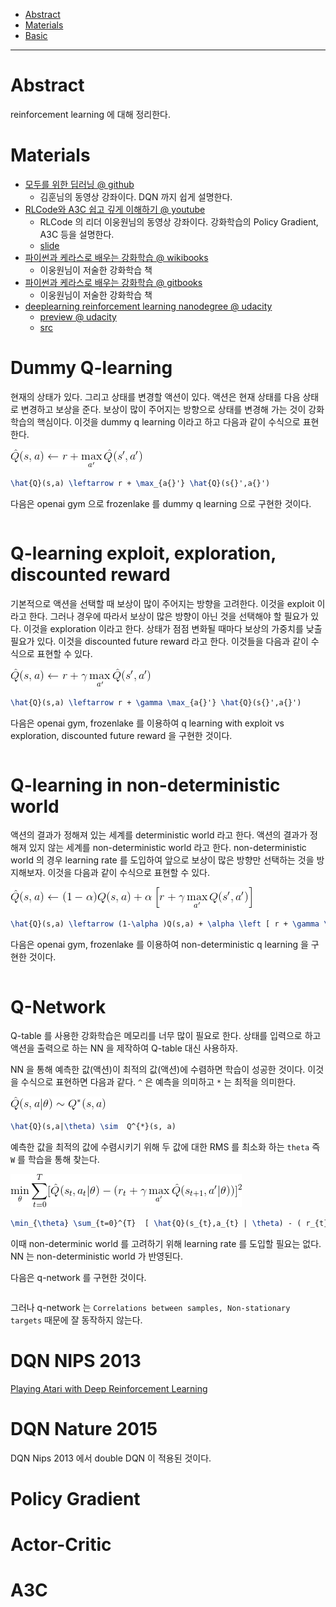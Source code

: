 - [Abstract](#abstract)
- [Materials](#materials)
- [Basic](#basic)
 
----

# Abstract

reinforcement learning 에 대해 정리한다.

# Materials

* [모두를 위한 딥러닝 @ github](https://hunkim.github.io/ml/)
  * 김훈님의 동영상 강좌이다. DQN 까지 쉽게 설명한다.
* [RLCode와 A3C 쉽고 깊게 이해하기 @ youtube](https://www.youtube.com/watch?v=gINks-YCTBs)
  * RLCode 의 리더 이웅원님의 동영상 강좌이다. 강화학습의 Policy Gradient, A3C 등을 설명한다.
  * [slide](https://www.slideshare.net/WoongwonLee/rlcode-a3c)
* [파이썬과 케라스로 배우는 강화학습 @ wikibooks](http://wikibook.co.kr/reinforcement-learning/)
  * 이웅원님이 저술한 강화학습 책
* [파이썬과 케라스로 배우는 강화학습 @ gitbooks](https://dnddnjs.gitbooks.io/rl/)
  * 이웅원님이 저술한 강화학습 책
* [deeplearning reinforcement learning nanodegree @ udacity](https://www.udacity.com/course/deep-reinforcement-learning-nanodegree--nd893) 
  * [preview @ udacity](https://www.udacity.com/course/ud893-preview) 
  * [src](https://github.com/udacity/deep-reinforcement-learning)

# Dummy Q-learning

현재의 상태가 있다. 그리고 상태를 변경할 액션이 있다. 액션은 현재 상태를 다음 상태로 변경하고 보상을 준다. 보상이 많이 주어지는 방향으로 상태를 변경해 가는 것이 강화 학습의 핵심이다. 이것을 dummy q learning 이라고 하고 다음과 같이 수식으로 표현한다.

![](img/dummy_q_learning_eq.png)

```latex
\hat{Q}(s,a) \leftarrow r + \max_{a{}'} \hat{Q}(s{}',a{}') 
```

다음은 openai gym 으로 frozenlake 를 dummy q learning 으로 구현한 것이다.

```python

```

# Q-learning exploit, exploration, discounted reward

기본적으로 액션을 선택할 때 보상이 많이 주어지는 방향을 고려한다. 이것을 exploit 이라고 한다. 그러나 경우에 따라서 보상이 많은 방향이 아닌 것을 선택해야 할 필요가 있다. 이것을 exploration 이라고 한다. 상태가 점점 변화될 때마다 보상의 가중치를 낮출 필요가 있다. 이것을 discounted future reward 라고 한다. 이것들을 다음과 같이 수식으로 표현할 수 있다.

![](img/adv_q_learning_eq.png)

```latex
\hat{Q}(s,a) \leftarrow r + \gamma \max_{a{}'} \hat{Q}(s{}',a{}') 
```

다음은 openai gym, frozenlake 를 이용하여 q learning with exploit vs exploration, discounted future reward 을 구현한 것이다.

```python
```

# Q-learning in non-deterministic world

액션의 결과가 정해져 있는 세계를 deterministic world 라고 한다. 액션의 결과가 정해져 있지 않는 세계를 non-deterministic world 라고 한다. non-deterministic world 의 경우 learning rate 를 도입하여 앞으로 보상이 많은 방향만 선택하는 것을 방지해보자. 이것을 다음과 같이 수식으로 표현할 수 있다.

![](img/nondeterministic_q_learning_eq.png)

```latex
\hat{Q}(s,a) \leftarrow (1-\alpha )Q(s,a) + \alpha \left [ r + \gamma \max_{a{}'} Q(s{}',a{}')  \right ]
```

다음은 openai gym, frozenlake 를 이용하여 non-deterministic q learning 을 구현한 것이다.

```python
```

# Q-Network

Q-table 를 사용한 강화학습은 메모리를 너무 많이 필요로 한다. 상태를 입력으로 하고 액션을 출력으로 하는 NN 을 제작하여 Q-table 대신 사용하자. 

NN 을 통해 예측한 값(액션)이 최적의 값(액션)에 수렴하면 학습이 성공한 것이다. 이것을 수식으로 표현하면 다음과 같다. `^` 은 예측을 의미하고 `*` 는 최적을 의미한다.

![](img/q_network_eq_1.png)

```latex
\hat{Q}(s,a|\theta) \sim  Q^{*}(s, a)
```

예측한 값을 최적의 값에 수렴시키기 위해 두 값에 대한 RMS 를 최소화 하는 `theta` 즉 `W` 를 학습을 통해 찾는다.

![](img/q_network_eq_2.png)

```latex
\min_{\theta} \sum_{t=0}^{T}  [ \hat{Q}(s_{t},a_{t} | \theta) - ( r_{t} + \gamma \max_{a{'}} \hat{Q}(s_{t+1},a{'} | \theta) ) ]^{2}
```

이때 non-determinic world 를 고려하기 위해 learning rate 를 도입할 필요는 없다. NN 는 non-deterministic world 가 반영된다.

다음은 q-network 를 구현한 것이다.

```python
```

그러나 q-network 는 `Correlations between samples, Non-stationary targets` 때문에 잘 동작하지 않는다.

# DQN NIPS 2013

[Playing Atari with Deep Reinforcement Learning](https://arxiv.org/abs/1312.5602)

# DQN Nature 2015

DQN Nips 2013 에서 double DQN 이 적용된 것이다.

# Policy Gradient

# Actor-Critic

# A3C